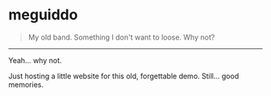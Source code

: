 # meguiddo

> My old band. Something I don't want to loose. Why not?

* * *

Yeah… why not.

Just hosting a little website for this old, forgettable demo. Still… good memories.
